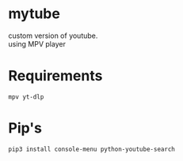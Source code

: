 # mytube
custom version of youtube.    
using MPV player
# Requirements
```mpv yt-dlp```
# Pip's
```pip3 install console-menu python-youtube-search```